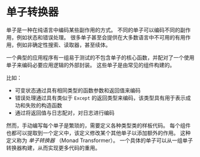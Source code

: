 <!--
# Monad Transformers
-->
# 单子转换器

<!--
A monad is a way to encode some collection of side effects in a pure language.
Different monads provide different effects, such as state and error handling.
Many monads even provide useful effects that aren't available in most languages, such as nondeterministic searches, readers, and even continuations.
-->

单子是一种在纯语言中编码某些副作用的方式。
不同的单子可以编码不同的副作用，例如状态和错误处理。
很多单子甚至会提供在大多数语言中不可用的有用作用，例如非确定性搜索、读取器，甚至续体。

<!--
A typical application has a core set of easily testable functions written without monads paired with an outer wrapper that uses a monad to encode the necessary application logic.
These monads are constructed from well-known components.
-->

一个典型的应用程序有一组易于测试的不包含单子的核心函数，并配对了一个使用单子来编码必要应用逻辑的外部封装。
这些单子是由常见的组件构建的。

<!--
For example:
- Mutable state is encoded with a function parameter and a return value that have the same type
- Error handling is encoded by having a return type that is similar to `Except`, with constructors for success and failure
- Logging is encoded by pairing the return value with the log
-->

比如：
- 可变状态通过具有相同类型的函数参数和返回值来编码
- 错误处理通过具有类似于 `Except` 的返回类型来编码，该类型具有用于表示成功和失败的构造函数
- 通过将返回值与日志配对，对日志进行编码

<!--
Writing each monad by hand is tedious, however, involving boilerplate definitions of the various type classes.
Each of these components can also be extracted to a definition that modifies some other monad to add an additional effect.
Such a definition is called a _monad transformer_.
A concrete monad can be build from a collection of monad transformers, which enables much more code re-use.
-->

然而，手动编写每个单子是繁琐的，需要定义各种类型类的样板代码。
每个组件也都可以提取到一个定义中，该定义修改某个其他单子以添加额外的作用。
这种定义称为 _单子转换器_ （Monad Transformer）。
一个具体的单子可以从一组单子转换器构建，从而实现更多代码的重用。